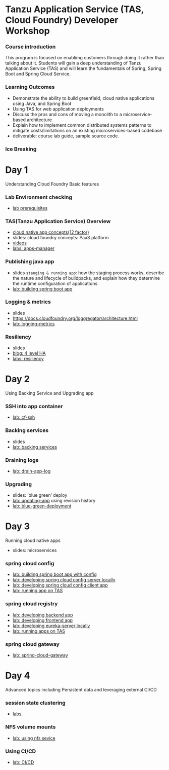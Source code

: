 # Tanzu Application Service (TAS, Cloud Foundry) Developer Workshop

### Course introduction
This program is focused on enablimg customers through doing it rather than talking about it. Students will gain a deep understanding of Tanzu Application Service (TAS) and will learn the fundamentals of Spring, Spring Boot and Spring Cloud Service.

### Learning Outcomes
- Demonstrate the ability to build greenfield, cloud native applications using Java, and Spring Boot
- Using TAS for web application deployments
- Discuss the pros and cons of moving a monolith to a microservice-based architecture
- Explain how to implement common distributed systems patterns to mitigate costs/limitations on an existing microservices-based codebase
- deliverable: course lab guide, sample source code. 

### Ice Breaking


# Day 1
Understanding Cloud Foundry Basic features

### Lab Environment checking
- [lab prerequisites](lab-prerequisites-app.md)



### TAS(Tanzu Application Service) Overview
- [cloud native app concepts(12 factor)](https://12factor.net/ko/config)
- slides: cloud foundry concepts: PaaS platform
- [videos](https://www.youtube.com/watch?v=Z2oghhwoEO0)
- [labs: apps-manager](lab-apps-manager.md)

### Publishing java app
- slides `stanging & running app`: how the staging process works, describe the nature and lifecycle of buildpacks, and explain how they determine the runtime configuration of applications
- [lab: building spring boot app](lab-developing-spring-boot-app.md)

### Logging & metrics
- slides
- https://docs.cloudfoundry.org/loggregator/architecture.html
- [lab: logging-metrics](lab-logging-metrics.md)

### Resiliency
- slides
- [blog: 4 level HA](https://tanzu.vmware.com/content/blog/the-four-levels-of-ha-in-pivotal-cf)
- [labs: resiliency](lab-resiliency.md)


# Day 2
Using Backing Service and Upgrading app

### SSH into app container
- [lab: cf-ssh](lab-cf-ssh.md)

### Backing services
- slides
- [lab: backing services](lab-services.md)

### Draining logs
- [lab: drain-app-log](lab-drain-log.md)

### Upgrading 
- slides: ‘blue green’ deploy
- [lab: updating-app](lab-updating-app.md) using revision history
- [lab: blue-green-deployment](lab-blue-green.md)

# Day 3
Running cloud native apps
- slides: microservices

### spring cloud config

- [lab: building spring boot app with config](lab-developing-spring-boot-app-config.md)
- [lab: developing spring cloud config server locally ](lab-spring-cloud-config-local-server.md)
- [lab: developing spring cloud config client app](lab-spring-cloud-config-client-app.md)
- [lab: running app on TAS](lab-spring-cloud-config-on-TAS.md)

### spring cloud registry
- [lab: developing backend app](lab-spring-cloud-registry-local-backend-app.md)
- [lab: developing frontend app](lab-spring-cloud-registry-local-frontend-app.md)
- [lab: developing eureka-server locally](lab-spring-cloud-registry-local-server.md)
- [lab: running apps on TAS](lab-spring-cloud-registry-on-TAS.md)

### spring cloud gateway
- [lab: spring-cloud-gateway](lab-spring-cloud-gateway.md)

# Day 4 
Advanced topics including Persistent data and leveraging external CI/CD

### session state clustering
- [labs](lab-session-state-caching.md)

### NFS volume mounts
- [lab: using nfs sevice](lab-using-nfs-service.md)

### Using CI/CD
- [lab: CI/CD](lab-ci-cd.md)
